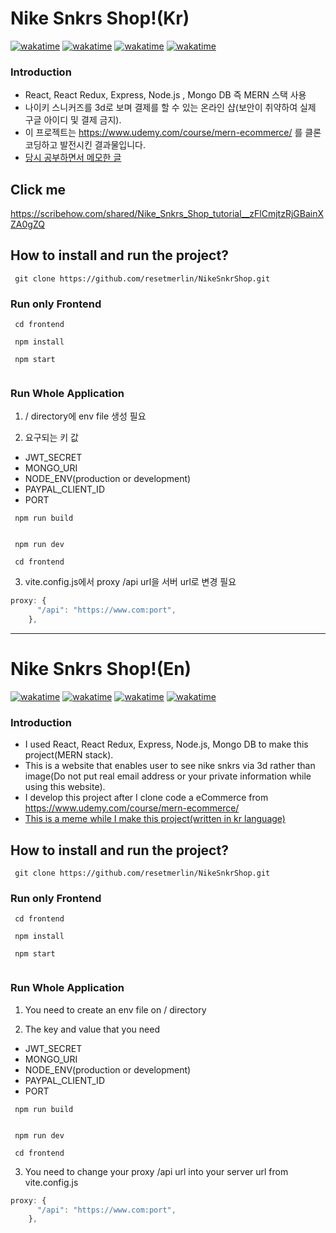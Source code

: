 # Nike Snkrs Shop!(Kr)
[![wakatime](https://wakatime.com/badge/user/60e4818e-19d5-478c-9922-4c7fe3366bc4/project/44a63003-60b6-42e5-b7a2-4ea90a10511c.svg)](https://wakatime.com/badge/user/60e4818e-19d5-478c-9922-4c7fe3366bc4/project/44a63003-60b6-42e5-b7a2-4ea90a10511c)
[![wakatime](https://wakatime.com/badge/user/60e4818e-19d5-478c-9922-4c7fe3366bc4/project/4f3d39e1-cc09-4bea-92a7-7b51e044af58.svg)](https://wakatime.com/badge/user/60e4818e-19d5-478c-9922-4c7fe3366bc4/project/4f3d39e1-cc09-4bea-92a7-7b51e044af58)
[![wakatime](https://wakatime.com/badge/user/60e4818e-19d5-478c-9922-4c7fe3366bc4/project/2d727b0a-493e-4f25-aadf-daf624562a26.svg)](https://wakatime.com/badge/user/60e4818e-19d5-478c-9922-4c7fe3366bc4/project/2d727b0a-493e-4f25-aadf-daf624562a26)
[![wakatime](https://wakatime.com/badge/user/60e4818e-19d5-478c-9922-4c7fe3366bc4/project/36b94519-b476-480d-a80a-da2914cec61c.svg)](https://wakatime.com/badge/user/60e4818e-19d5-478c-9922-4c7fe3366bc4/project/36b94519-b476-480d-a80a-da2914cec61c)
### Introduction
- React, React Redux, Express, Node.js , Mongo DB 즉 MERN 스택 사용
- 나이키 스니커즈를 3d로 보며 결제를 할 수 있는 온라인 샵(보안이 취약하여 실제 구글 아이디 및 결제 금지).
- 이 프로젝트는 https://www.udemy.com/course/mern-ecommerce/ 를 클론 코딩하고 발전시킨 결과물입니다.
- [당시 공부하면서 메모한 글](https://docs.google.com/document/d/1rZa-SA2ecmGbWXiZf4TfwvGbeesP03Klyp6bi7PkX1I/edit?usp=sharing)


## Click me
https://scribehow.com/shared/Nike_Snkrs_Shop_tutorial__zFlCmjtzRjGBainXZA0gZQ


## How to install and run the project?
```
 git clone https://github.com/resetmerlin/NikeSnkrShop.git
```
### Run only Frontend

```
 cd frontend
```
```
 npm install
```

```
 npm start
 
```

### Run Whole Application

1. / directory에 env file 생성 필요

2. 요구되는 키 값
 - JWT_SECRET
 - MONGO_URI
 - NODE_ENV(production or development)
 - PAYPAL_CLIENT_ID
 - PORT

```
 npm run build
 
```

```
 npm run dev

```


```
 cd frontend 

```
3. vite.config.js에서 proxy /api url을 서버 url로 변경 필요
```js
proxy: {
      "/api": "https://www.com:port",
    },
```
___

# Nike Snkrs Shop!(En)
[![wakatime](https://wakatime.com/badge/user/60e4818e-19d5-478c-9922-4c7fe3366bc4/project/44a63003-60b6-42e5-b7a2-4ea90a10511c.svg)](https://wakatime.com/badge/user/60e4818e-19d5-478c-9922-4c7fe3366bc4/project/44a63003-60b6-42e5-b7a2-4ea90a10511c)
[![wakatime](https://wakatime.com/badge/user/60e4818e-19d5-478c-9922-4c7fe3366bc4/project/4f3d39e1-cc09-4bea-92a7-7b51e044af58.svg)](https://wakatime.com/badge/user/60e4818e-19d5-478c-9922-4c7fe3366bc4/project/4f3d39e1-cc09-4bea-92a7-7b51e044af58)
[![wakatime](https://wakatime.com/badge/user/60e4818e-19d5-478c-9922-4c7fe3366bc4/project/2d727b0a-493e-4f25-aadf-daf624562a26.svg)](https://wakatime.com/badge/user/60e4818e-19d5-478c-9922-4c7fe3366bc4/project/2d727b0a-493e-4f25-aadf-daf624562a26)
[![wakatime](https://wakatime.com/badge/user/60e4818e-19d5-478c-9922-4c7fe3366bc4/project/36b94519-b476-480d-a80a-da2914cec61c.svg)](https://wakatime.com/badge/user/60e4818e-19d5-478c-9922-4c7fe3366bc4/project/36b94519-b476-480d-a80a-da2914cec61c)
### Introduction
- I used React, React Redux, Express, Node.js, Mongo DB to make this project(MERN stack). 
- This is a website that enables user to see nike snkrs via 3d rather than image(Do not put real email address or your private information while using this website).
- I develop this project after I clone code a eCommerce from https://www.udemy.com/course/mern-ecommerce/
- [This is a meme while I make this project(written in kr language)](https://docs.google.com/document/d/1rZa-SA2ecmGbWXiZf4TfwvGbeesP03Klyp6bi7PkX1I/edit?usp=sharing)


## How to install and run the project?


```
 git clone https://github.com/resetmerlin/NikeSnkrShop.git
```
### Run only Frontend

```
 cd frontend
```
```
 npm install
```

```
 npm start
 
```

### Run Whole Application

1. You need to create an env file on / directory

2. The key and value that you need
 - JWT_SECRET
 - MONGO_URI
 - NODE_ENV(production or development)
 - PAYPAL_CLIENT_ID
 - PORT

```
 npm run build
 
```

```
 npm run dev

```


```
 cd frontend 

```
3. You need to change your proxy /api url into your server url from vite.config.js
```js
proxy: {
      "/api": "https://www.com:port",
    },
```



